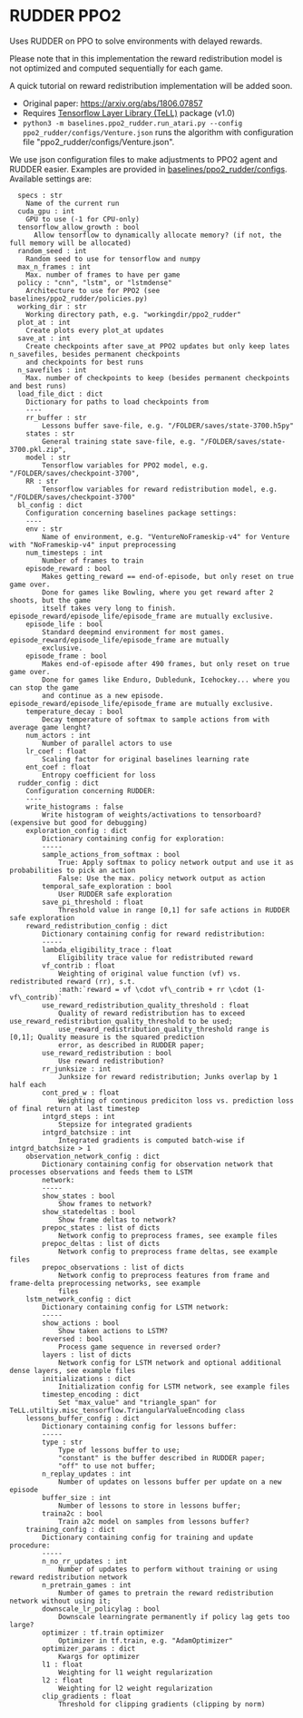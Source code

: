 # RUDDER PPO2

Uses RUDDER on PPO to solve environments with delayed rewards.

Please note that in this implementation the reward redistribution model is not optimized and computed sequentially for each game.

A quick tutorial on reward redistribution implementation will be added soon.

- Original paper: https://arxiv.org/abs/1806.07857
- Requires [Tensorflow Layer Library (TeLL)](https://github.com/bioinf-jku/tensorflow-layer-library) package (v1.0)
- `python3 -m baselines.ppo2_rudder.run_atari.py --config ppo2_rudder/configs/Venture.json` runs the algorithm with configuration file "ppo2_rudder/configs/Venture.json".

We use json configuration files to make adjustments to PPO2 agent and RUDDER easier.
Examples are provided in [baselines/ppo2_rudder/configs](baselines/ppo2_rudder/configs). Available settings are:


      specs : str
        Name of the current run
      cuda_gpu : int
        GPU to use (-1 for CPU-only)
      tensorflow_allow_growth : bool
          Allow tensorflow to dynamically allocate memory? (if not, the full memory will be allocated)
      random_seed : int
        Random seed to use for tensorflow and numpy
      max_n_frames : int
        Max. number of frames to have per game
      policy : "cnn", "lstm", or "lstmdense"
        Architecture to use for PPO2 (see baselines/ppo2_rudder/policies.py)
      working_dir : str
        Working directory path, e.g. "workingdir/ppo2_rudder"
      plot_at : int
        Create plots every plot_at updates
      save_at : int
        Create checkpoints after save_at PPO2 updates but only keep lates n_savefiles, besides permanent checkpoints 
        and checkpoints for best runs
      n_savefiles : int
        Max. number of checkpoints to keep (besides permanent checkpoints and best runs)
      load_file_dict : dict
        Dictionary for paths to load checkpoints from
        ----
        rr_buffer : str
            Lessons buffer save-file, e.g. "/FOLDER/saves/state-3700.h5py"
        states : str
            General training state save-file, e.g. "/FOLDER/saves/state-3700.pkl.zip",
        model : str
            Tensorflow variables for PPO2 model, e.g. "/FOLDER/saves/checkpoint-3700",
        RR : str
            Tensorflow variables for reward redistribution model, e.g. "/FOLDER/saves/checkpoint-3700"
      bl_config : dict
        Configuration concerning baselines package settings:
        ----
        env : str
            Name of environment, e.g. "VentureNoFrameskip-v4" for Venture with "NoFrameskip-v4" input preprocessing
        num_timesteps : int
            Number of frames to train
        episode_reward : bool
            Makes getting_reward == end-of-episode, but only reset on true game over.
            Done for games like Bowling, where you get reward after 2 shoots, but the game
            itself takes very long to finish. episode_reward/episode_life/episode_frame are mutually exclusive.
        episode_life : bool
            Standard deepmind environment for most games. episode_reward/episode_life/episode_frame are mutually 
            exclusive.
        episode_frame : bool
            Makes end-of-episode after 490 frames, but only reset on true game over.
            Done for games like Enduro, Dubledunk, Icehockey... where you can stop the game
            and continue as a new episode. episode_reward/episode_life/episode_frame are mutually exclusive.
        temperature_decay : bool
            Decay temperature of softmax to sample actions from with average game lenght?
        num_actors : int
            Number of parallel actors to use
        lr_coef : float
            Scaling factor for original baselines learning rate
        ent_coef : float
            Entropy coefficient for loss
      rudder_config : dict
        Configuration concerning RUDDER:
        ----
        write_histograms : false
            Write histogram of weights/activations to tensorboard? (expensive but good for debugging)
        exploration_config : dict
            Dictionary containing config for exploration:
            -----
            sample_actions_from_softmax : bool
                True: Apply softmax to policy network output and use it as probabilities to pick an action
                False: Use the max. policy network output as action
            temporal_safe_exploration : bool
                User RUDDER safe exploration
            save_pi_threshold : float
                Threshold value in range [0,1] for safe actions in RUDDER safe exploration
        reward_redistribution_config : dict
            Dictionary containing config for reward redistribution:
            -----
            lambda_eligibility_trace : float
                Eligibility trace value for redistributed reward
            vf_contrib : float
                Weighting of original value function (vf) vs. redistributed reward (rr), s.t.
                :math:`reward = vf \cdot vf\_contrib + rr \cdot (1-vf\_contrib)`
            use_reward_redistribution_quality_threshold : float
                Quality of reward redistribution has to exceed use_reward_redistribution_quality_threshold to be used;
                use_reward_redistribution_quality_threshold range is [0,1]; Quality measure is the squared prediction
                error, as described in RUDDER paper;
            use_reward_redistribution : bool
                Use reward redistribution?
            rr_junksize : int
                Junksize for reward redistribution; Junks overlap by 1 half each
            cont_pred_w : float
                Weighting of continous prediciton loss vs. prediction loss of final return at last timestep
            intgrd_steps : int
                Stepsize for integrated gradients
            intgrd_batchsize : int
                Integrated gradients is computed batch-wise if intgrd_batchsize > 1
        observation_network_config : dict
            Dictionary containing config for observation network that processes observations and feeds them to LSTM
            network:
            -----
            show_states : bool
                Show frames to network?
            show_statedeltas : bool
                Show frame deltas to network?
            prepoc_states : list of dicts
                Network config to preprocess frames, see example files
            prepoc_deltas : list of dicts
                Network config to preprocess frame deltas, see example files
            prepoc_observations : list of dicts
                Network config to preprocess features from frame and frame-delta preprocessing networks, see example 
                files
        lstm_network_config : dict
            Dictionary containing config for LSTM network:
            -----
            show_actions : bool
                Show taken actions to LSTM?
            reversed : bool
                Process game sequence in reversed order?
            layers : list of dicts
                Network config for LSTM network and optional additional dense layers, see example files
            initializations : dict
                Initialization config for LSTM network, see example files
            timestep_encoding : dict
                Set "max_value" and "triangle_span" for TeLL.utiltiy.misc_tensorflow.TriangularValueEncoding class
        lessons_buffer_config : dict
            Dictionary containing config for lessons buffer:
            -----
            type : str
                Type of lessons buffer to use;
                "constant" is the buffer described in RUDDER paper;
                "off" to use not buffer;
            n_replay_updates : int
                Number of updates on lessons buffer per update on a new episode
            buffer_size : int
                Number of lessons to store in lessons buffer;
            traina2c : bool
                Train a2c model on samples from lessons buffer?
        training_config : dict
            Dictionary containing config for training and update procedure:
            -----
            n_no_rr_updates : int
                Number of updates to perform without training or using reward redistribution network
            n_pretrain_games : int
                Number of games to pretrain the reward redistribution network without using it;
            downscale_lr_policylag : bool
                Downscale learningrate permanently if policy lag gets too large?
            optimizer : tf.train optimizer
                Optimizer in tf.train, e.g. "AdamOptimizer"
            optimizer_params : dict
                Kwargs for optimizer
            l1 : float
                Weighting for l1 weight regularization
            l2 : float
                Weighting for l2 weight regularization
            clip_gradients : float
                Threshold for clipping gradients (clipping by norm)
                

